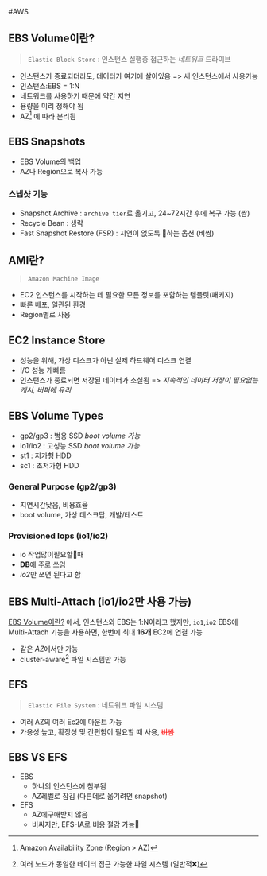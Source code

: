 #AWS 

## EBS Volume이란?
> `Elastic Block Store` : 인스턴스 실행중 접근하는 *네트워크* 드라이브
- 인스턴스가 종료되더라도, 데이터가 여기에 살아있음 => 새 인스턴스에서 사용가능
- 인스턴스:EBS = 1:N
- 네트워크를 사용하기 때문에 약간 지연
- 용량을 미리 정해야 됨
- AZ[^1] 에 따라 분리됨

## EBS Snapshots
- EBS Volume의 백업
- AZ나 Region으로 복사 가능
### 스냅샷 기능
 - Snapshot Archive : `archive tier`로 옮기고, 24~72시간 후에 복구 가능 (쌈)
 - Recycle Bean : 생략
 - Fast Snapshot Restore (FSR) : 지연이 없도록 하는 옵션 (비쌈)

## AMI란?
>`Amazon Machine Image`
-  EC2 인스턴스를 시작하는 데 필요한 모든 정보를 포함하는 템플릿(패키지)
- 빠른 베포, 일관된 환경
- Region별로 사용

## EC2 Instance Store
- 성능을 위해, 가상 디스크가 아닌 실제 하드웨어 디스크 연결
- I/O 성능 개빠름
- 인스턴스가 종료되면 저장된 데이터가 소실됨 => *지속적인 데이터 저장이 필요없는 캐시, 버퍼에 유리*

## EBS Volume Types
- gp2/gp3 : 범용 SSD  *boot volume 가능*
- io1/io2 : 고성능 SSD *boot volume 가능*
- st1 : 저가형 HDD
- sc1 : 초저가형 HDD


### General Purpose (gp2/gp3)
- 지연시간낮음, 비용효율
- boot volume, 가상 데스크탑, 개발/테스트

### Provisioned Iops (io1/io2)
- io 작업많이필요할때
- **DB**에 주로 쓰임
- *io2*만 쓰면 된다고 함


## EBS Multi-Attach (io1/io2만 사용 가능)
[EBS Volume이란?](#EBS%20Volume이란?) 에서, 인스턴스와 EBS는 1:N이라고 했지만, 
`io1`,`io2` EBS에 Multi-Attach 기능을 사용하면, 한번에 최대 **16개** EC2에 연결 가능
- 같은 *AZ*에서만 가능
- cluster-aware[^2] 파일 시스템만 가능 

## EFS
> `Elastic File System` : 네트워크 파일 시스템

- 여러 AZ의 여러 Ec2에 마운트 가능
- 가용성 높고, 확장성 및 간편함이 필요할 때 사용, <span style="color:red">~~비쌈~~</span>


## EBS VS EFS
- EBS
	- 하나의 인스턴스에 첨부됨
	- AZ레벨로 잠김 (다른데로 옮기려면 snapshot)
- EFS 
	- AZ에구애받지 않음
	-  비싸지만, EFS-IA로 비용 절감 가능









[^1]:Amazon Availability Zone (Region > AZ)
[^2]:여러 노드가 동일한 데이터 접근 가능한 파일 시스템 (일반적❌)